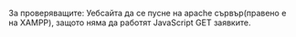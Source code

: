 За проверяващите:
Уебсайта да се пусне на apache сървър(правено е на XAMPP), защото няма да работят JavaScript GET заявките.
